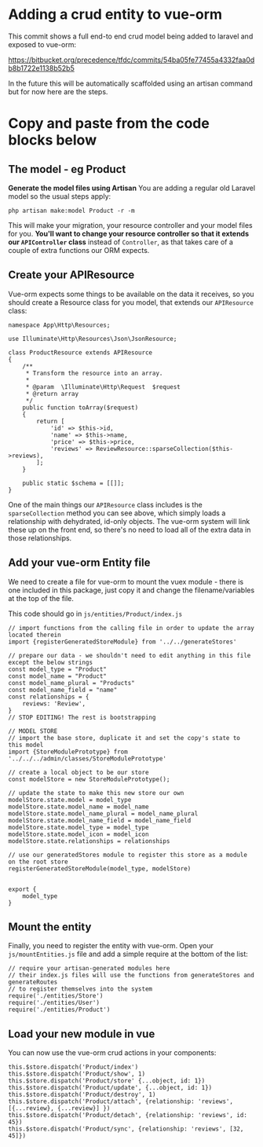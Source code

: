 # Adding a crud entity to vue-orm
This commit shows a full end-to end crud model being added to laravel and exposed to vue-orm:

https://bitbucket.org/precedence/tfdc/commits/54ba05fe77455a4332faa0db8b1722e1138b52b5

In the future this will be automatically scaffolded using an artisan command but for now here are the steps.

# Copy and paste from the code blocks below

## The model - eg Product
**Generate the model files using Artisan**
You are adding a regular old Laravel model so the usual steps apply:

    php artisan make:model Product -r -m
    
This will make your migration, your resource controller and your model files for you. **You'll want to change your resource controller so that it extends our `APIController` class** instead of `Controller`, as that takes care of a couple of extra functions our ORM expects.

## Create your APIResource
Vue-orm expects some things to be available on the data it receives, so you should create a Resource class for you model, that extends our `APIResource` class:

	namespace App\Http\Resources;

	use Illuminate\Http\Resources\Json\JsonResource;

	class ProductResource extends APIResource
	{
		/**
		 * Transform the resource into an array.
		 *
		 * @param  \Illuminate\Http\Request  $request
		 * @return array
		 */
		public function toArray($request)
		{
			return [
				'id' => $this->id,
				'name' => $this->name,
				'price' => $this->price,
            	'reviews' => ReviewResource::sparseCollection($this->reviews),
			];
		}

		public static $schema = [[]];
	}
	
One of the main things our `APIResource` class includes is the `sparseCollection` method you can see above, which simply loads a relationship with dehydrated, id-only objects. The vue-orm system will link these up on the front end, so there's no need to load all of the extra data in those relationships.

## Add your vue-orm Entity file
We need to create a file for vue-orm to mount the vuex module - there is one included in this package, just copy it and change the filename/variables at the top of the file.

This code should go in `js/entities/Product/index.js`

	// import functions from the calling file in order to update the array located therein
	import {registerGeneratedStoreModule} from '../../generateStores'

	// prepare our data - we shouldn't need to edit anything in this file except the below strings
	const model_type = "Product"
	const model_name = "Product"
	const model_name_plural = "Products"
	const model_name_field = "name"
	const relationships = {
		reviews: 'Review',
	}
	// STOP EDITING! The rest is bootstrapping

	// MODEL STORE
	// import the base store, duplicate it and set the copy's state to this model
	import {StoreModulePrototype} from '../../../admin/classes/StoreModulePrototype'

	// create a local object to be our store
	const modelStore = new StoreModulePrototype();

	// update the state to make this new store our own
	modelStore.state.model = model_type
	modelStore.state.model_name = model_name
	modelStore.state.model_name_plural = model_name_plural
	modelStore.state.model_name_field = model_name_field
	modelStore.state.model_type = model_type
	modelStore.state.model_icon = model_icon
	modelStore.state.relationships = relationships

	// use our generatedStores module to register this store as a module on the root store
	registerGeneratedStoreModule(model_type, modelStore)


	export {
		model_type
	}

## Mount the entity
Finally, you need to register the entity with vue-orm. Open your `js/mountEntities.js` file and add a simple require at the bottom of the list:

	// require your artisan-generated modules here
	// their index.js files will use the functions from generateStores and generateRoutes
	// to register themselves into the system
	require('./entities/Store')
	require('./entities/User')
	require('./entities/Product')
	
## Load your new module in vue
You can now use the vue-orm crud actions in your components:

	this.$store.dispatch('Product/index')
	this.$store.dispatch('Product/show', 1)
	this.$store.dispatch('Product/store' {...object, id: 1})
	this.$store.dispatch('Product/update', {...object, id: 1})
	this.$store.dispatch('Product/destroy', 1)
	this.$store.dispatch('Product/attach', {relationship: 'reviews', [{...review}, {...review}] })
	this.$store.dispatch('Product/detach', {relationship: 'reviews', id: 45})
	this.$store.dispatch('Product/sync', {relationship: 'reviews', [32, 45]})